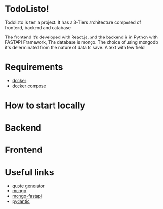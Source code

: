 # TodoListo!


Todolisto is test a project.
It has a 3-Tiers architecture composed of frontend, backend and database

The frontend it's developed with React.js, and the backend is in Python with FASTAPI Framework, The database is mongo.
The choice of using mongodb it's determinated from the nature of data to save. A text with few field.

# Requirements 

- [docker](https://www.docker.com/)
- [docker compose](https://docs.docker.com/compose/)

# How to start locally

# Backend

# Frontend

# Useful links

- [quote generator](https://dummyjson.com/)
- [mongo](https://www.mongodb.com/resources/languages/python)
- [mongo-fastapi](https://www.mongodb.com/developer/languages/python/python-quickstart-fastapi/)
- [pydantic](https://docs.pydantic.dev/latest/)